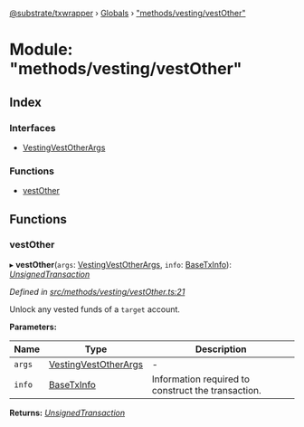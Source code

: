 [@substrate/txwrapper](../README.md) › [Globals](../globals.md) › ["methods/vesting/vestOther"](_methods_vesting_vestother_.md)

# Module: "methods/vesting/vestOther"

## Index

### Interfaces

* [VestingVestOtherArgs](../interfaces/_methods_vesting_vestother_.vestingvestotherargs.md)

### Functions

* [vestOther](_methods_vesting_vestother_.md#vestother)

## Functions

###  vestOther

▸ **vestOther**(`args`: [VestingVestOtherArgs](../interfaces/_methods_vesting_vestother_.vestingvestotherargs.md), `info`: [BaseTxInfo](../interfaces/_util_types_.basetxinfo.md)): *[UnsignedTransaction](../interfaces/_util_types_.unsignedtransaction.md)*

*Defined in [src/methods/vesting/vestOther.ts:21](https://github.com/paritytech/txwrapper/blob/64624af/src/methods/vesting/vestOther.ts#L21)*

Unlock any vested funds of a `target` account.

**Parameters:**

Name | Type | Description |
------ | ------ | ------ |
`args` | [VestingVestOtherArgs](../interfaces/_methods_vesting_vestother_.vestingvestotherargs.md) | - |
`info` | [BaseTxInfo](../interfaces/_util_types_.basetxinfo.md) | Information required to construct the transaction.  |

**Returns:** *[UnsignedTransaction](../interfaces/_util_types_.unsignedtransaction.md)*
